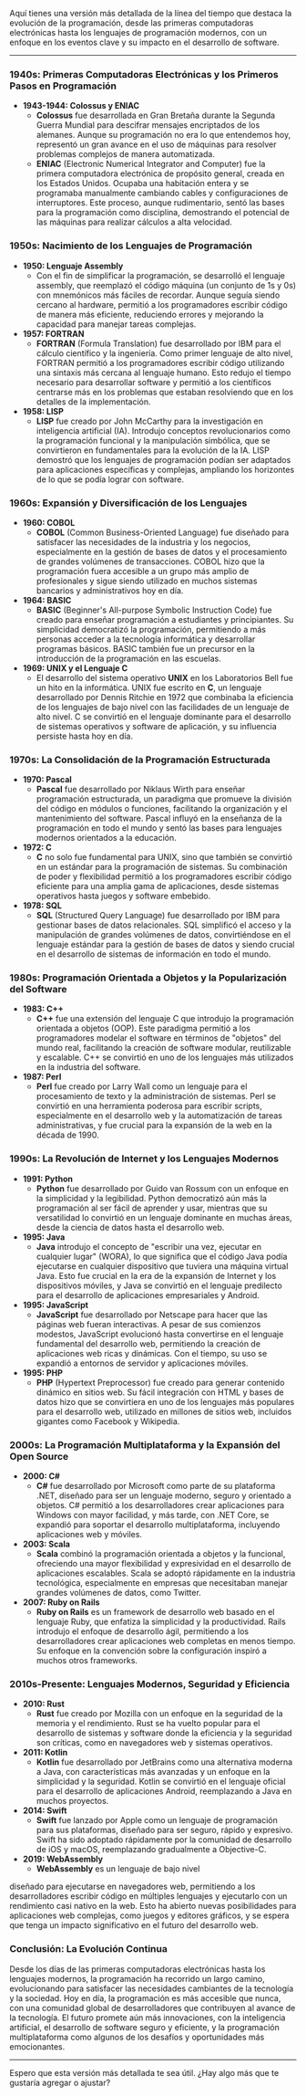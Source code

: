 Aquí tienes una versión más detallada de la línea del tiempo que destaca la evolución de la programación, desde las primeras computadoras electrónicas hasta los lenguajes de programación modernos, con un enfoque en los eventos clave y su impacto en el desarrollo de software.

---

### **1940s: Primeras Computadoras Electrónicas y los Primeros Pasos en Programación**
- **1943-1944: Colossus y ENIAC**
  - **Colossus** fue desarrollada en Gran Bretaña durante la Segunda Guerra Mundial para descifrar mensajes encriptados de los alemanes. Aunque su programación no era lo que entendemos hoy, representó un gran avance en el uso de máquinas para resolver problemas complejos de manera automatizada.
  - **ENIAC** (Electronic Numerical Integrator and Computer) fue la primera computadora electrónica de propósito general, creada en los Estados Unidos. Ocupaba una habitación entera y se programaba manualmente cambiando cables y configuraciones de interruptores. Este proceso, aunque rudimentario, sentó las bases para la programación como disciplina, demostrando el potencial de las máquinas para realizar cálculos a alta velocidad.

### **1950s: Nacimiento de los Lenguajes de Programación**
- **1950: Lenguaje Assembly**
  - Con el fin de simplificar la programación, se desarrolló el lenguaje assembly, que reemplazó el código máquina (un conjunto de 1s y 0s) con mnemónicos más fáciles de recordar. Aunque seguía siendo cercano al hardware, permitió a los programadores escribir código de manera más eficiente, reduciendo errores y mejorando la capacidad para manejar tareas complejas.
- **1957: FORTRAN**
  - **FORTRAN** (Formula Translation) fue desarrollado por IBM para el cálculo científico y la ingeniería. Como primer lenguaje de alto nivel, FORTRAN permitió a los programadores escribir código utilizando una sintaxis más cercana al lenguaje humano. Esto redujo el tiempo necesario para desarrollar software y permitió a los científicos centrarse más en los problemas que estaban resolviendo que en los detalles de la implementación.
- **1958: LISP**
  - **LISP** fue creado por John McCarthy para la investigación en inteligencia artificial (IA). Introdujo conceptos revolucionarios como la programación funcional y la manipulación simbólica, que se convirtieron en fundamentales para la evolución de la IA. LISP demostró que los lenguajes de programación podían ser adaptados para aplicaciones específicas y complejas, ampliando los horizontes de lo que se podía lograr con software.

### **1960s: Expansión y Diversificación de los Lenguajes**
- **1960: COBOL**
  - **COBOL** (Common Business-Oriented Language) fue diseñado para satisfacer las necesidades de la industria y los negocios, especialmente en la gestión de bases de datos y el procesamiento de grandes volúmenes de transacciones. COBOL hizo que la programación fuera accesible a un grupo más amplio de profesionales y sigue siendo utilizado en muchos sistemas bancarios y administrativos hoy en día.
- **1964: BASIC**
  - **BASIC** (Beginner's All-purpose Symbolic Instruction Code) fue creado para enseñar programación a estudiantes y principiantes. Su simplicidad democratizó la programación, permitiendo a más personas acceder a la tecnología informática y desarrollar programas básicos. BASIC también fue un precursor en la introducción de la programación en las escuelas.
- **1969: UNIX y el Lenguaje C**
  - El desarrollo del sistema operativo **UNIX** en los Laboratorios Bell fue un hito en la informática. UNIX fue escrito en **C**, un lenguaje desarrollado por Dennis Ritchie en 1972 que combinaba la eficiencia de los lenguajes de bajo nivel con las facilidades de un lenguaje de alto nivel. C se convirtió en el lenguaje dominante para el desarrollo de sistemas operativos y software de aplicación, y su influencia persiste hasta hoy en día.

### **1970s: La Consolidación de la Programación Estructurada**
- **1970: Pascal**
  - **Pascal** fue desarrollado por Niklaus Wirth para enseñar programación estructurada, un paradigma que promueve la división del código en módulos o funciones, facilitando la organización y el mantenimiento del software. Pascal influyó en la enseñanza de la programación en todo el mundo y sentó las bases para lenguajes modernos orientados a la educación.
- **1972: C**
  - **C** no solo fue fundamental para UNIX, sino que también se convirtió en un estándar para la programación de sistemas. Su combinación de poder y flexibilidad permitió a los programadores escribir código eficiente para una amplia gama de aplicaciones, desde sistemas operativos hasta juegos y software embebido.
- **1978: SQL**
  - **SQL** (Structured Query Language) fue desarrollado por IBM para gestionar bases de datos relacionales. SQL simplificó el acceso y la manipulación de grandes volúmenes de datos, convirtiéndose en el lenguaje estándar para la gestión de bases de datos y siendo crucial en el desarrollo de sistemas de información en todo el mundo.

### **1980s: Programación Orientada a Objetos y la Popularización del Software**
- **1983: C++**
  - **C++** fue una extensión del lenguaje C que introdujo la programación orientada a objetos (OOP). Este paradigma permitió a los programadores modelar el software en términos de "objetos" del mundo real, facilitando la creación de software modular, reutilizable y escalable. C++ se convirtió en uno de los lenguajes más utilizados en la industria del software.
- **1987: Perl**
  - **Perl** fue creado por Larry Wall como un lenguaje para el procesamiento de texto y la administración de sistemas. Perl se convirtió en una herramienta poderosa para escribir scripts, especialmente en el desarrollo web y la automatización de tareas administrativas, y fue crucial para la expansión de la web en la década de 1990.

### **1990s: La Revolución de Internet y los Lenguajes Modernos**
- **1991: Python**
  - **Python** fue desarrollado por Guido van Rossum con un enfoque en la simplicidad y la legibilidad. Python democratizó aún más la programación al ser fácil de aprender y usar, mientras que su versatilidad lo convirtió en un lenguaje dominante en muchas áreas, desde la ciencia de datos hasta el desarrollo web.
- **1995: Java**
  - **Java** introdujo el concepto de "escribir una vez, ejecutar en cualquier lugar" (WORA), lo que significa que el código Java podía ejecutarse en cualquier dispositivo que tuviera una máquina virtual Java. Esto fue crucial en la era de la expansión de Internet y los dispositivos móviles, y Java se convirtió en el lenguaje predilecto para el desarrollo de aplicaciones empresariales y Android.
- **1995: JavaScript**
  - **JavaScript** fue desarrollado por Netscape para hacer que las páginas web fueran interactivas. A pesar de sus comienzos modestos, JavaScript evolucionó hasta convertirse en el lenguaje fundamental del desarrollo web, permitiendo la creación de aplicaciones web ricas y dinámicas. Con el tiempo, su uso se expandió a entornos de servidor y aplicaciones móviles.
- **1995: PHP**
  - **PHP** (Hypertext Preprocessor) fue creado para generar contenido dinámico en sitios web. Su fácil integración con HTML y bases de datos hizo que se convirtiera en uno de los lenguajes más populares para el desarrollo web, utilizado en millones de sitios web, incluidos gigantes como Facebook y Wikipedia.

### **2000s: La Programación Multiplataforma y la Expansión del Open Source**
- **2000: C#**
  - **C#** fue desarrollado por Microsoft como parte de su plataforma .NET, diseñado para ser un lenguaje moderno, seguro y orientado a objetos. C# permitió a los desarrolladores crear aplicaciones para Windows con mayor facilidad, y más tarde, con .NET Core, se expandió para soportar el desarrollo multiplataforma, incluyendo aplicaciones web y móviles.
- **2003: Scala**
  - **Scala** combinó la programación orientada a objetos y la funcional, ofreciendo una mayor flexibilidad y expresividad en el desarrollo de aplicaciones escalables. Scala se adoptó rápidamente en la industria tecnológica, especialmente en empresas que necesitaban manejar grandes volúmenes de datos, como Twitter.
- **2007: Ruby on Rails**
  - **Ruby on Rails** es un framework de desarrollo web basado en el lenguaje Ruby, que enfatiza la simplicidad y la productividad. Rails introdujo el enfoque de desarrollo ágil, permitiendo a los desarrolladores crear aplicaciones web completas en menos tiempo. Su enfoque en la convención sobre la configuración inspiró a muchos otros frameworks.

### **2010s-Presente: Lenguajes Modernos, Seguridad y Eficiencia**
- **2010: Rust**
  - **Rust** fue creado por Mozilla con un enfoque en la seguridad de la memoria y el rendimiento. Rust se ha vuelto popular para el desarrollo de sistemas y software donde la eficiencia y la seguridad son críticas, como en navegadores web y sistemas operativos.
- **2011: Kotlin**
  - **Kotlin** fue desarrollado por JetBrains como una alternativa moderna a Java, con características más avanzadas y un enfoque en la simplicidad y la seguridad. Kotlin se convirtió en el lenguaje oficial para el desarrollo de aplicaciones Android, reemplazando a Java en muchos proyectos.
- **2014: Swift**
  - **Swift** fue lanzado por Apple como un lenguaje de programación para sus plataformas, diseñado para ser seguro, rápido y expresivo. Swift ha sido adoptado rápidamente por la comunidad de desarrollo de iOS y macOS, reemplazando gradualmente a Objective-C.
- **2019: WebAssembly**
  - **WebAssembly** es un lenguaje de bajo nivel

 diseñado para ejecutarse en navegadores web, permitiendo a los desarrolladores escribir código en múltiples lenguajes y ejecutarlo con un rendimiento casi nativo en la web. Esto ha abierto nuevas posibilidades para aplicaciones web complejas, como juegos y editores gráficos, y se espera que tenga un impacto significativo en el futuro del desarrollo web.

### **Conclusión: La Evolución Continua**
Desde los días de las primeras computadoras electrónicas hasta los lenguajes modernos, la programación ha recorrido un largo camino, evolucionando para satisfacer las necesidades cambiantes de la tecnología y la sociedad. Hoy en día, la programación es más accesible que nunca, con una comunidad global de desarrolladores que contribuyen al avance de la tecnología. El futuro promete aún más innovaciones, con la inteligencia artificial, el desarrollo de software seguro y eficiente, y la programación multiplataforma como algunos de los desafíos y oportunidades más emocionantes.

---

Espero que esta versión más detallada te sea útil. ¿Hay algo más que te gustaría agregar o ajustar?
